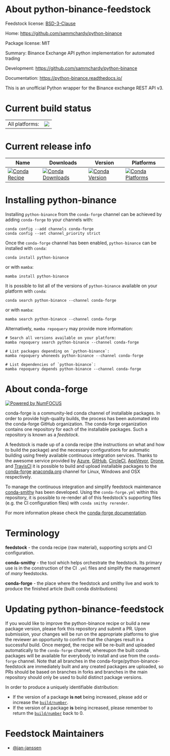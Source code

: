 About python-binance-feedstock
==============================

Feedstock license: [BSD-3-Clause](https://github.com/conda-forge/python-binance-feedstock/blob/main/LICENSE.txt)

Home: https://github.com/sammchardy/python-binance

Package license: MIT

Summary: Binance Exchange API python implementation for automated trading

Development: https://github.com/sammchardy/python-binance

Documentation: https://python-binance.readthedocs.io/

This is an unofficial Python wrapper for the Binance exchange REST API
v3.


Current build status
====================


<table><tr><td>All platforms:</td>
    <td>
      <a href="https://dev.azure.com/conda-forge/feedstock-builds/_build/latest?definitionId=15041&branchName=main">
        <img src="https://dev.azure.com/conda-forge/feedstock-builds/_apis/build/status/python-binance-feedstock?branchName=main">
      </a>
    </td>
  </tr>
</table>

Current release info
====================

| Name | Downloads | Version | Platforms |
| --- | --- | --- | --- |
| [![Conda Recipe](https://img.shields.io/badge/recipe-python--binance-green.svg)](https://anaconda.org/conda-forge/python-binance) | [![Conda Downloads](https://img.shields.io/conda/dn/conda-forge/python-binance.svg)](https://anaconda.org/conda-forge/python-binance) | [![Conda Version](https://img.shields.io/conda/vn/conda-forge/python-binance.svg)](https://anaconda.org/conda-forge/python-binance) | [![Conda Platforms](https://img.shields.io/conda/pn/conda-forge/python-binance.svg)](https://anaconda.org/conda-forge/python-binance) |

Installing python-binance
=========================

Installing `python-binance` from the `conda-forge` channel can be achieved by adding `conda-forge` to your channels with:

```
conda config --add channels conda-forge
conda config --set channel_priority strict
```

Once the `conda-forge` channel has been enabled, `python-binance` can be installed with `conda`:

```
conda install python-binance
```

or with `mamba`:

```
mamba install python-binance
```

It is possible to list all of the versions of `python-binance` available on your platform with `conda`:

```
conda search python-binance --channel conda-forge
```

or with `mamba`:

```
mamba search python-binance --channel conda-forge
```

Alternatively, `mamba repoquery` may provide more information:

```
# Search all versions available on your platform:
mamba repoquery search python-binance --channel conda-forge

# List packages depending on `python-binance`:
mamba repoquery whoneeds python-binance --channel conda-forge

# List dependencies of `python-binance`:
mamba repoquery depends python-binance --channel conda-forge
```


About conda-forge
=================

[![Powered by
NumFOCUS](https://img.shields.io/badge/powered%20by-NumFOCUS-orange.svg?style=flat&colorA=E1523D&colorB=007D8A)](https://numfocus.org)

conda-forge is a community-led conda channel of installable packages.
In order to provide high-quality builds, the process has been automated into the
conda-forge GitHub organization. The conda-forge organization contains one repository
for each of the installable packages. Such a repository is known as a *feedstock*.

A feedstock is made up of a conda recipe (the instructions on what and how to build
the package) and the necessary configurations for automatic building using freely
available continuous integration services. Thanks to the awesome service provided by
[Azure](https://azure.microsoft.com/en-us/services/devops/), [GitHub](https://github.com/),
[CircleCI](https://circleci.com/), [AppVeyor](https://www.appveyor.com/),
[Drone](https://cloud.drone.io/welcome), and [TravisCI](https://travis-ci.com/)
it is possible to build and upload installable packages to the
[conda-forge](https://anaconda.org/conda-forge) [anaconda.org](https://anaconda.org/)
channel for Linux, Windows and OSX respectively.

To manage the continuous integration and simplify feedstock maintenance
[conda-smithy](https://github.com/conda-forge/conda-smithy) has been developed.
Using the ``conda-forge.yml`` within this repository, it is possible to re-render all of
this feedstock's supporting files (e.g. the CI configuration files) with ``conda smithy rerender``.

For more information please check the [conda-forge documentation](https://conda-forge.org/docs/).

Terminology
===========

**feedstock** - the conda recipe (raw material), supporting scripts and CI configuration.

**conda-smithy** - the tool which helps orchestrate the feedstock.
                   Its primary use is in the construction of the CI ``.yml`` files
                   and simplify the management of *many* feedstocks.

**conda-forge** - the place where the feedstock and smithy live and work to
                  produce the finished article (built conda distributions)


Updating python-binance-feedstock
=================================

If you would like to improve the python-binance recipe or build a new
package version, please fork this repository and submit a PR. Upon submission,
your changes will be run on the appropriate platforms to give the reviewer an
opportunity to confirm that the changes result in a successful build. Once
merged, the recipe will be re-built and uploaded automatically to the
`conda-forge` channel, whereupon the built conda packages will be available for
everybody to install and use from the `conda-forge` channel.
Note that all branches in the conda-forge/python-binance-feedstock are
immediately built and any created packages are uploaded, so PRs should be based
on branches in forks and branches in the main repository should only be used to
build distinct package versions.

In order to produce a uniquely identifiable distribution:
 * If the version of a package **is not** being increased, please add or increase
   the [``build/number``](https://docs.conda.io/projects/conda-build/en/latest/resources/define-metadata.html#build-number-and-string).
 * If the version of a package **is** being increased, please remember to return
   the [``build/number``](https://docs.conda.io/projects/conda-build/en/latest/resources/define-metadata.html#build-number-and-string)
   back to 0.

Feedstock Maintainers
=====================

* [@jan-janssen](https://github.com/jan-janssen/)


